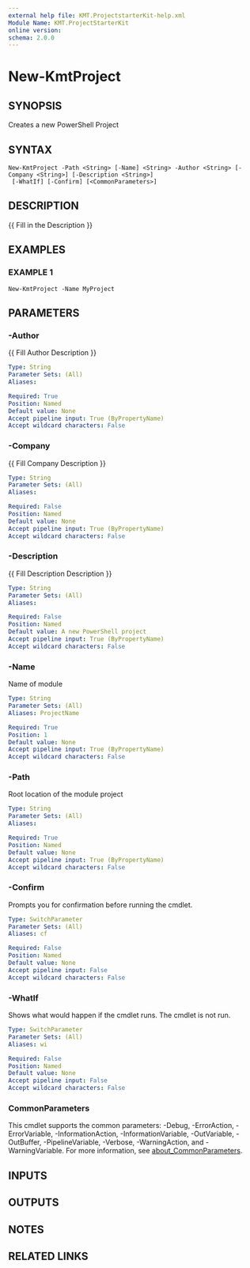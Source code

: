 ```yaml
---
external help file: KMT.ProjectstarterKit-help.xml
Module Name: KMT.ProjectStarterKit
online version:
schema: 2.0.0
---
```


# New-KmtProject

## SYNOPSIS
Creates a new PowerShell Project

## SYNTAX

```
New-KmtProject -Path <String> [-Name] <String> -Author <String> [-Company <String>] [-Description <String>]
 [-WhatIf] [-Confirm] [<CommonParameters>]
```

## DESCRIPTION
{{ Fill in the Description }}

## EXAMPLES

### EXAMPLE 1
```
New-KmtProject -Name MyProject
```

## PARAMETERS

### -Author
{{ Fill Author Description }}

```yaml
Type: String
Parameter Sets: (All)
Aliases:

Required: True
Position: Named
Default value: None
Accept pipeline input: True (ByPropertyName)
Accept wildcard characters: False
```

### -Company
{{ Fill Company Description }}

```yaml
Type: String
Parameter Sets: (All)
Aliases:

Required: False
Position: Named
Default value: None
Accept pipeline input: True (ByPropertyName)
Accept wildcard characters: False
```

### -Description
{{ Fill Description Description }}

```yaml
Type: String
Parameter Sets: (All)
Aliases:

Required: False
Position: Named
Default value: A new PowerShell project
Accept pipeline input: True (ByPropertyName)
Accept wildcard characters: False
```

### -Name
Name of module

```yaml
Type: String
Parameter Sets: (All)
Aliases: ProjectName

Required: True
Position: 1
Default value: None
Accept pipeline input: True (ByPropertyName)
Accept wildcard characters: False
```

### -Path
Root location of the module project

```yaml
Type: String
Parameter Sets: (All)
Aliases:

Required: True
Position: Named
Default value: None
Accept pipeline input: True (ByPropertyName)
Accept wildcard characters: False
```

### -Confirm
Prompts you for confirmation before running the cmdlet.

```yaml
Type: SwitchParameter
Parameter Sets: (All)
Aliases: cf

Required: False
Position: Named
Default value: None
Accept pipeline input: False
Accept wildcard characters: False
```

### -WhatIf
Shows what would happen if the cmdlet runs.
The cmdlet is not run.

```yaml
Type: SwitchParameter
Parameter Sets: (All)
Aliases: wi

Required: False
Position: Named
Default value: None
Accept pipeline input: False
Accept wildcard characters: False
```

### CommonParameters
This cmdlet supports the common parameters: -Debug, -ErrorAction, -ErrorVariable, -InformationAction, -InformationVariable, -OutVariable, -OutBuffer, -PipelineVariable, -Verbose, -WarningAction, and -WarningVariable. For more information, see [about_CommonParameters](http://go.microsoft.com/fwlink/?LinkID=113216).

## INPUTS

## OUTPUTS

## NOTES

## RELATED LINKS

